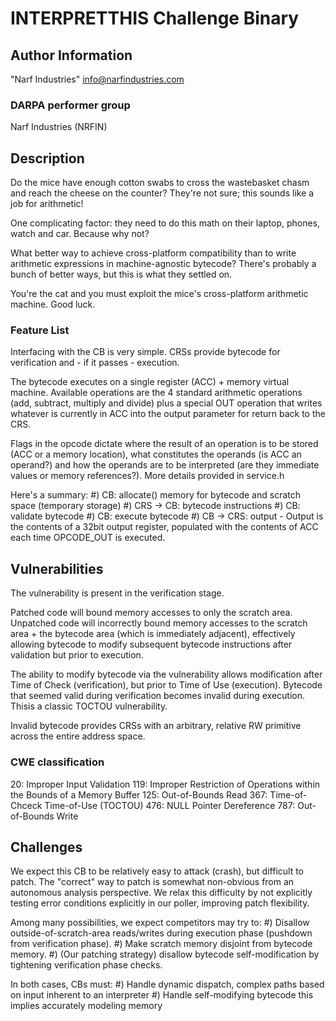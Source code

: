 # INTERPRETTHIS Challenge Binary

## Author Information

"Narf Industries" <info@narfindustries.com>

### DARPA performer group

Narf Industries (NRFIN)

## Description

Do the mice have enough cotton swabs to cross the wastebasket chasm and reach the cheese on the counter?  They're not sure; this sounds like a job for arithmetic!

One complicating factor: they need to do this math on their laptop, phones, watch and car.  Because why not?

What better way to achieve cross-platform compatibility than to write arithmetic expressions in machine-agnostic bytecode?  There's probably a bunch of better ways, but this is what they settled on.

You're the cat and you must exploit the mice's cross-platform arithmetic machine. Good luck.

### Feature List

Interfacing with the CB is very simple.  CRSs provide bytecode for verification and - if it passes - execution.  

The bytecode executes on a single register (ACC) + memory virtual machine. Available operations are the 4 standard arithmetic operations (add, subtract, multiply and divide) plus a special OUT operation that writes whatever is currently in ACC into the output parameter for return back to the CRS.

Flags in the opcode dictate where the result of an operation is to be stored (ACC or a memory location), what constitutes the operands (is ACC an operand?) and how the operands are to be interpreted (are they immediate values or memory references?).  More details provided in service.h

Here's a summary:
#) CB: allocate() memory for bytecode and scratch space (temporary storage)
#) CRS -> CB: bytecode instructions
#) CB: validate bytecode 
#) CB: execute bytecode
#) CB -> CRS: output
	- Output is the contents of a 32bit output register, populated with the 
	contents of ACC each time OPCODE_OUT is executed.

## Vulnerabilities

The vulnerability is present in the verification stage.

Patched code will bound memory accesses to only the scratch area. Unpatched code will incorrectly bound memory accesses to the scratch area + the bytecode area (which is immediately adjacent), effectively allowing bytecode to modify subsequent bytecode instructions after validation but prior to execution.

The ability to modify bytecode via the vulnerability allows modification after Time of Check (verification), but prior to Time of Use (execution). Bytecode that seemed valid during verification becomes invalid during execution.  Thisis a classic TOCTOU vulnerability.

Invalid bytecode provides CRSs with an arbitrary, relative RW primitive across the entire address space.

### CWE classification

20: Improper Input Validation
119: Improper Restriction of Operations within the Bounds of a Memory Buffer
125: Out-of-Bounds Read
367: Time-of-Chceck Time-of-Use (TOCTOU)
476: NULL Pointer Dereference
787: Out-of-Bounds Write

## Challenges

We expect this CB to be relatively easy to attack (crash), but difficult to patch.  The "correct" way to patch is somewhat non-obvious from an autonomous analysis perspective.  We relax this difficulty by not explicitly testing error conditions explicitly in our poller, improving patch flexibility.

Among many possibilities, we expect competitors may try to:
#) Disallow outside-of-scratch-area reads/writes during execution phase (pushdown from verification phase).
#) Make scratch memory disjoint from bytecode memory.
#) (Our patching strategy) disallow bytecode self-modification by tightening verification phase checks.

In both cases, CBs must:
#) Handle dynamic dispatch, complex paths based on input inherent to an interpreter
#) Handle self-modifying bytecode this implies accurately modeling memory

